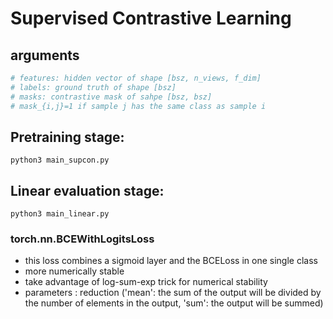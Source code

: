 # Supervised Contrastive Learning
## arguments
```python
# features: hidden vector of shape [bsz, n_views, f_dim]
# labels: ground truth of shape [bsz]
# masks: contrastive mask of sahpe [bsz, bsz]
# mask_{i,j}=1 if sample j has the same class as sample i
```

## Pretraining stage:
```
python3 main_supcon.py 
```
## Linear evaluation stage: 
```
python3 main_linear.py 
```

### torch.nn.BCEWithLogitsLoss
- this loss  combines a sigmoid layer and the BCELoss in one single class 
- more numerically stable 
- take advantage  of log-sum-exp trick for numerical stability
- parameters : reduction ('mean': the sum of the  output will be  divided by the  number of elements in the output, 'sum': the  output will be  summed)
